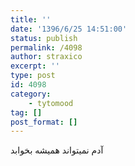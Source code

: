 ```yaml
---
title: ''
date: '1396/6/25 14:51:00'
status: publish
permalink: /4098
author: straxico
excerpt: ''
type: post
id: 4098
category:
    - tytomood
tag: []
post_format: []
---
```

آدم نمیتواند همیشه بخوابد
